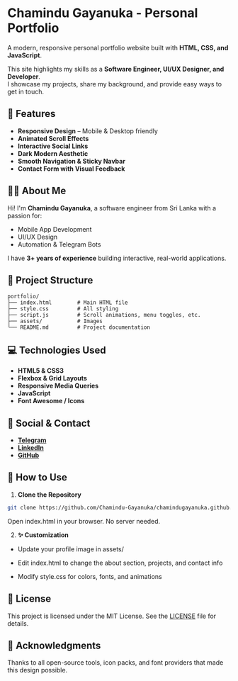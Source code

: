 # Chamindu Gayanuka - Personal Portfolio

A modern, responsive personal portfolio website built with **HTML, CSS, and JavaScript**.

This site highlights my skills as a **Software Engineer, UI/UX Designer, and Developer**.  
I showcase my projects, share my background, and provide easy ways to get in touch.

## 🚀 Features

- **Responsive Design** – Mobile & Desktop friendly  
- **Animated Scroll Effects**  
- **Interactive Social Links**  
- **Dark Modern Aesthetic**  
- **Smooth Navigation & Sticky Navbar**  
- **Contact Form with Visual Feedback**

## 👨‍💻 About Me

Hi! I'm **Chamindu Gayanuka**, a software engineer from Sri Lanka with a passion for:

- Mobile App Development  
- UI/UX Design  
- Automation & Telegram Bots  

I have **3+ years of experience** building interactive, real-world applications.


## 📂 Project Structure

```
portfolio/
├── index.html        # Main HTML file
├── style.css         # All styling
├── script.js         # Scroll animations, menu toggles, etc.
├── assets/           # Images
└── README.md         # Project documentation
```


## 💻 Technologies Used

- **HTML5 & CSS3**  
- **Flexbox & Grid Layouts**  
- **Responsive Media Queries**  
- **JavaScript**  
- **Font Awesome / Icons**


## 📱 Social & Contact

- [**Telegram**](https://t.me/GwitcherG)  
- [**LinkedIn**](https://www.linkedin.com/in/chamindu-gayanuka-244585270/)  
- [**GitHub**](https://github.com/Chamindu-Gayanuka)


## 🔧 How to Use

1. **Clone the Repository**

```bash
git clone https://github.com/Chamindu-Gayanuka/chamindugayanuka.github.io.git
```

Open index.html in your browser. No server needed.

2. **✨ Customization**

- Update your profile image in assets/

- Edit index.html to change the about section, projects, and contact info

- Modify style.css for colors, fonts, and animations

## 📄 License

This project is licensed under the MIT License. See the [LICENSE](https://github.com/Chamindu-Gayanuka/chamindugayanuka.github.io/blob/main/LICENSE) file for details.

## 🙌 Acknowledgments

Thanks to all open-source tools, icon packs, and font providers that made this design possible.